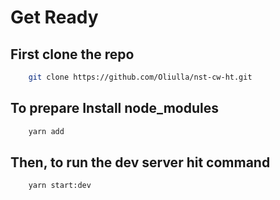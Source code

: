 # Get Ready

## First clone the repo 
```bash
    git clone https://github.com/Oliulla/nst-cw-ht.git
```

## To prepare Install node_modules
```bash
    yarn add
```

## Then, to run the dev server hit command
```bash
    yarn start:dev
```
